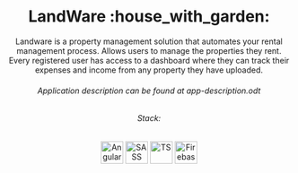 <h1 align="center">LandWare :house_with_garden:</h1>

<p align="center">
Landware is a property management solution that automates your rental management process. Allows users to manage the properties they rent. Every registered user has access to a dashboard where they can track their expenses and income from any property they have uploaded.
  </p>

<h6 align="center"> Application description can be found at app-description.odt </h6>

<p align="center">
<h6 align="center"> Stack:</h6>
<p align="center"> 
   <img alt="Angular" width="40px" height="40px" src="https://cdn.jsdelivr.net/gh/devicons/devicon/icons/angularjs/angularjs-original.svg" />
  <img alt="SASS" width="40px" height="40px" src="https://cdn.jsdelivr.net/gh/devicons/devicon/icons/sass/sass-original.svg" /> 
   <img alt="TS" width="40px" height="40px" src="https://cdn.jsdelivr.net/gh/devicons/devicon/icons/typescript/typescript-original.svg" />  
   <img alt="Firebase" width="40px" height="40px" src="https://cdn.jsdelivr.net/gh/devicons/devicon/icons/firebase/firebase-plain-wordmark.svg" />
</p>
  </p>

